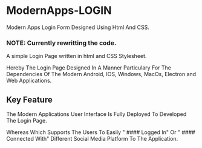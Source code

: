 # ModernApps-LOGIN
Modern Apps Login Form Designed Using Html And CSS. 

### NOTE: Currently rewritting the code.
A simple Login Page written in html and CSS Stylesheet.

Hereby The Login Page Designed In A Manner Particulary For The Dependencies Of The Modern Android, IOS, Windows, MacOs, Electron and Web Applications.

## Key Feature
The Modern Applications User Interface Is Fully Deployed To Developed The Login Page.

Whereas Which Supports The Users To Easily " #### Logged In" Or " #### Connected With" Different Social Media Platform To The Application.
